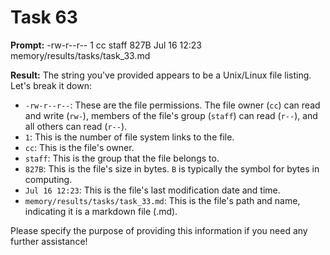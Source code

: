 # Task 63

**Prompt:** -rw-r--r--  1 cc  staff   827B Jul 16 12:23 memory/results/tasks/task_33.md

**Result:**
The string you've provided appears to be a Unix/Linux file listing. Let's break it down:

- `-rw-r--r--`: These are the file permissions. The file owner (`cc`) can read and write (`rw-`), members of the file's group (`staff`) can read (`r--`), and all others can read (`r--`).
- `1`: This is the number of file system links to the file.
- `cc`: This is the file's owner.
- `staff`: This is the group that the file belongs to.
- `827B`: This is the file's size in bytes. `B` is typically the symbol for bytes in computing.
- `Jul 16 12:23`: This is the file's last modification date and time.
- `memory/results/tasks/task_33.md`: This is the file's path and name, indicating it is a markdown file (.md).

Please specify the purpose of providing this information if you need any further assistance!
